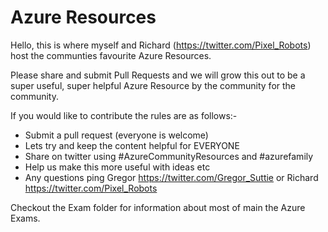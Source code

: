 # Azure Resources

Hello, this is where myself and Richard (https://twitter.com/Pixel_Robots) host the communties favourite Azure Resources.

Please share and submit Pull Requests and we will grow this out to be a super useful, super helpful Azure Resource by
the community for the community.

If you would like to contribute the rules are as follows:-

* Submit a pull request (everyone is welcome)
* Lets try and keep the content helpful for EVERYONE
* Share on twitter using #AzureCommunityResources and #azurefamily
* Help us make this more useful with ideas etc 
* Any questions ping Gregor https://twitter.com/Gregor_Suttie or Richard https://twitter.com/Pixel_Robots

Checkout the Exam folder for information about most of main the Azure Exams.
